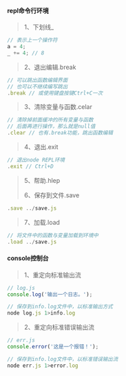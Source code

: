 #### repl命令行环境
> 1、下划线_
``` js
// 表示上一个操作符
a = 4;
_ += 4; // 8
```
> 2、退出编辑.break
``` js
// 可以跳出函数编辑界面
// 也可以不继续编写跳出
.break // 或使用键盘按键Ctrl+C一次
```
> 3、清除变量与函数.celar
``` js
// 清除掉前面缓冲的所有变量与函数
// 后面再进行操作，那么就是null值
.clear // 也有.break功能，跳出函数编辑
```
> 4、退出.exit
``` js
// 退出node REPL环境
.exit // Ctrl+D
```
> 5、帮助.hlep
>
> 6、保存到文件.save
``` js
.save ../save.js
```
> 7、加载.load
``` js
// 将文件中的函数与变量加载到环境中
.load ../save.js
```


#### console控制台
> 1、重定向标准输出流
``` js
// log.js
console.log('输出一个日志。');

// 保存到info.log文件中，以标准输出方式
node log.js 1>info.log
```
> 2、重定向标准错误输出流
``` js
// err.js
console.error('这是一个报错！');

// 保存到info.log文件中，以标准错误输出流
node err.js 1>error.log
```

